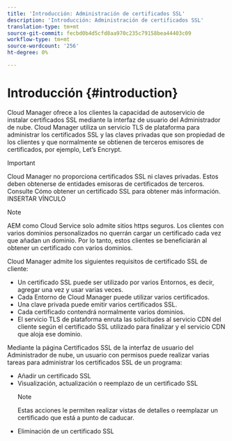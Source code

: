 ```yaml
---
title: 'Introducción: Administración de certificados SSL'
description: 'Introducción: Administración de certificados SSL'
translation-type: tm+mt
source-git-commit: fecbd0b4d5cfd8aa970c235c79158bea44403c09
workflow-type: tm+mt
source-wordcount: '256'
ht-degree: 0%

---
```



# Introducción {#introduction}

Cloud Manager ofrece a los clientes la capacidad de autoservicio de instalar certificados SSL mediante la interfaz de usuario del Administrador de nube. Cloud Manager utiliza un servicio TLS de plataforma para administrar los certificados SSL y las claves privadas que son propiedad de los clientes y que normalmente se obtienen de terceros emisores de certificados, por ejemplo, Let’s Encrypt.

>[!IMPORTANT]
>Cloud Manager no proporciona certificados SSL ni claves privadas. Estos deben obtenerse de entidades emisoras de certificados de terceros. Consulte Cómo obtener un certificado SSL para obtener más información. INSERTAR VÍNCULO

>[!NOTE]
>AEM como Cloud Service solo admite sitios https seguros. Los clientes con varios dominios personalizados no querrán cargar un certificado cada vez que añadan un dominio. Por lo tanto, estos clientes se beneficiarán al obtener un certificado con varios dominios.

Cloud Manager admite los siguientes requisitos de certificado SSL de cliente:

* Un certificado SSL puede ser utilizado por varios Entornos, es decir, agregar una vez y usar varias veces.
* Cada Entorno de Cloud Manager puede utilizar varios certificados.
* Una clave privada puede emitir varios certificados SSL.
* Cada certificado contendrá normalmente varios dominios.
* El servicio TLS de plataforma enruta las solicitudes al servicio CDN del cliente según el certificado SSL utilizado para finalizar y el servicio CDN que aloja ese dominio.

Mediante la página Certificados SSL de la interfaz de usuario del Administrador de nube, un usuario con permisos puede realizar varias tareas para administrar los certificados SSL de un programa:

* Añadir un certificado SSL
* Visualización, actualización o reemplazo de un certificado SSL
   >[!NOTE]
   >Estas acciones le permiten realizar vistas de detalles o reemplazar un certificado que está a punto de caducar.
* Eliminación de un certificado SSL